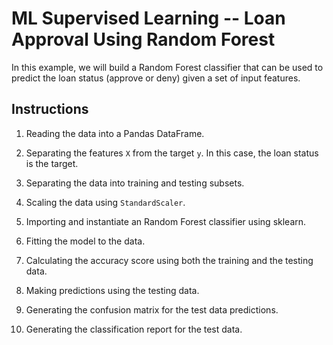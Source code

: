 # ML Supervised Learning -- Loan Approval Using Random Forest


In this example, we will build a Random Forest classifier that can be used to predict the loan status (approve or deny) given a set of input features.

## Instructions

1. Reading the data into a Pandas DataFrame.

2. Separating the features `X` from the target `y`. In this case, the loan status is the target.

3. Separating the data into training and testing subsets.

4. Scaling the data using `StandardScaler`.

5. Importing and instantiate an Random Forest classifier using sklearn.

6. Fitting the model to the data.

7. Calculating the accuracy score using both the training and the testing data.

8. Making predictions using the testing data.

9. Generating the confusion matrix for the test data predictions.

10. Generating the classification report for the test data.
